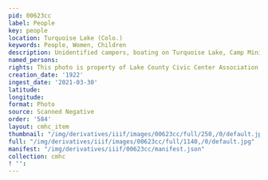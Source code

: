 ```yaml
---
pid: 00623cc
label: People
key: people
location: Turquoise Lake (Colo.)
keywords: People, Women, Children
description: Unidentified campers, boating on Turquoise Lake, Camp Minito, 1922
named_persons: 
rights: This photo is property of Lake County Civic Center Association.
creation_date: '1922'
ingest_date: '2021-03-30'
latitude: 
longitude: 
format: Photo
source: Scanned Negative
order: '584'
layout: cmhc_item
thumbnail: "/img/derivatives/iiif/images/00623cc/full/250,/0/default.jpg"
full: "/img/derivatives/iiif/images/00623cc/full/1140,/0/default.jpg"
manifest: "/img/derivatives/iiif/00623cc/manifest.json"
collection: cmhc
! '': 
---
```


